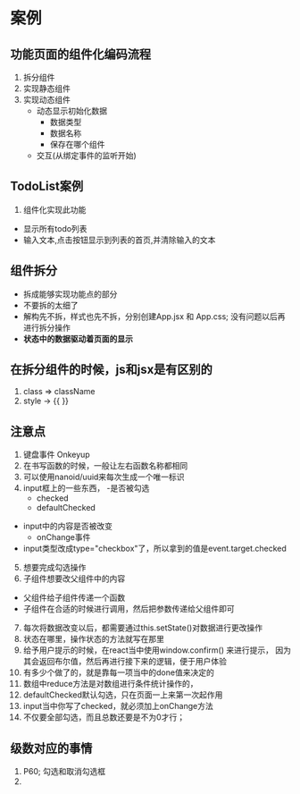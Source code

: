 # 案例

## 功能页面的组件化编码流程
1. 拆分组件
2. 实现静态组件
3. 实现动态组件
    - 动态显示初始化数据
        - 数据类型
        - 数据名称
        - 保存在哪个组件
    - 交互(从绑定事件的监听开始)

## TodoList案例
1. 组件化实现此功能
- 显示所有todo列表
- 输入文本,点击按钮显示到列表的首页,并清除输入的文本

## 组件拆分
- 拆成能够实现功能点的部分
- 不要拆的太细了
- 解构先不拆，样式也先不拆，分别创建App.jsx 和 App.css; 没有问题以后再进行拆分操作
- **状态中的数据驱动着页面的显示**

## 在拆分组件的时候，js和jsx是有区别的
1. class => className
2. style -> {{ }}

## 注意点
1. 键盘事件 Onkeyup
2. 在书写函数的时候，一般让左右函数名称都相同
3. 可以使用nanoid/uuid来每次生成一个唯一标识
4. input框上的一些东西，
-是否被勾选
    - checked
    - defaultChecked 
- input中的内容是否被改变
    - onChange事件
- input类型改成type="checkbox"了，所以拿到的值是event.target.checked
5. 想要完成勾选操作
6. 子组件想要改父组件中的内容
- 父组件给子组件传递一个函数
- 子组件在合适的时候进行调用，然后把参数传递给父组件即可
7. 每次将数据改变以后，都需要通过this.setState()对数据进行更改操作
8. 状态在哪里，操作状态的方法就写在那里
9. 给予用户提示的时候，在react当中使用window.confirm() 来进行提示，
因为其会返回布尔值，然后再进行接下来的逻辑，便于用户体验
10. 有多少个做了的，就是靠每一项当中的done值来决定的
11. 数组中reduce方法是对数组进行条件统计操作的，
12. defaultChecked默认勾选，只在页面一上来第一次起作用
13. input当中你写了checked，就必须加上onChange方法
14. 不仅要全部勾选，而且总数还要是不为0才行；
## 级数对应的事情
1. P60; 勾选和取消勾选框
2. 



